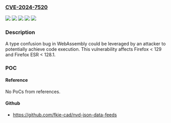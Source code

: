 ### [CVE-2024-7520](https://cve.mitre.org/cgi-bin/cvename.cgi?name=CVE-2024-7520)
![](https://img.shields.io/static/v1?label=Product&message=Firefox%20ESR&color=blue)
![](https://img.shields.io/static/v1?label=Product&message=Firefox&color=blue)
![](https://img.shields.io/static/v1?label=Version&message=unspecified%3C%20128.1%20&color=brighgreen)
![](https://img.shields.io/static/v1?label=Version&message=unspecified%3C%20129%20&color=brighgreen)
![](https://img.shields.io/static/v1?label=Vulnerability&message=Type%20confusion%20in%20WebAssembly&color=brighgreen)

### Description

A type confusion bug in WebAssembly could be leveraged by an attacker to potentially achieve code execution. This vulnerability affects Firefox < 129 and Firefox ESR < 128.1.

### POC

#### Reference
No PoCs from references.

#### Github
- https://github.com/fkie-cad/nvd-json-data-feeds

